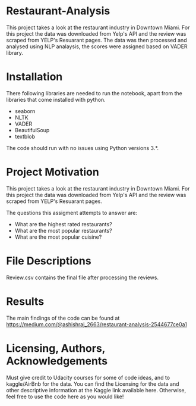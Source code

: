 # Restaurant-Analysis
This project takes a look at the restaurant industry in Downtown Miami. For this project the data was downloaded from Yelp's API and the review was scraped from YELP's Resuarant pages. 
The data was then processed and analysed using NLP analaysis, the scores were assigned based on VADER library. 

# Installation
There following libraries are needed to run the notebook, apart from the libraries that come installed with python.

- seaborn 
- NLTK 
- VADER 
- BeautifulSoup
- textblob

The code should run with no issues using Python versions 3.*.

# Project Motivation
This project takes a look at the restaurant industry in Downtown Miami. For this project the data was downloaded from Yelp's API and the review was scraped from YELP's Resuarant pages. 


The questions this assigment attempts to answer are: 

- What are the highest rated restaurants?
- What are the most popular restaurants?
- What are the most popular cuisine?

# File Descriptions
Review.csv contains the final file after processing the reviews.

# Results
The main findings of the code can be found at https://medium.com/@ashishraj_2663/restaurant-analysis-2544677ce0a1

# Licensing, Authors, Acknowledgements
Must give credit to Udacity courses for some of code ideas, and to kaggle/AirBnb for the data. You can find the Licensing for the data and other descriptive information at the Kaggle link available here. Otherwise, feel free to use the code here as you would like!
